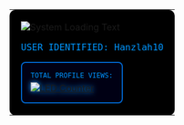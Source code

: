 
<div align="center">
  <table style="border-collapse: collapse; border: none;">
    <tr style="border: none;">
      <td style="border: none; padding: 20px; background-color: #000; border-radius: 10px;">
        <img src="https://readme-typing-svg.herokuapp.com?font=Share+Tech+Mono&size=22&duration=1000&pause=300&color=0096FF&center=true&random=false&width=280&height=50&lines=SYSTEM+LOADING...;ACCESS+GRANTED;VISITOR+MONITORING" alt="System Loading Text" /><br>
        <p style="color: #0096FF; font-family: 'Share Tech Mono', monospace; font-size: 16px;">USER IDENTIFIED: Hanzlah10</p>
        <div style="display: inline-block; background-color: #000014; border-radius: 8px; border: 2px solid #0066cc; padding: 15px;">
          <div style="font-family: 'Share Tech Mono', monospace; color: #0096FF; font-size: 12px; text-align: left; margin-bottom: 5px;">TOTAL PROFILE VIEWS:</div>
          <a href="https://visitcount.itsvg.in">
            <img src="https://visitcount.itsvg.in/api?id=Hanzlah10&label=&color=0&icon=8&pretty=true" alt="LED Counter" style="filter: drop-shadow(0 0 5px #0096FF);" />
          </a>
        </div>
      </td>
    </tr>
  </table>
</div>
